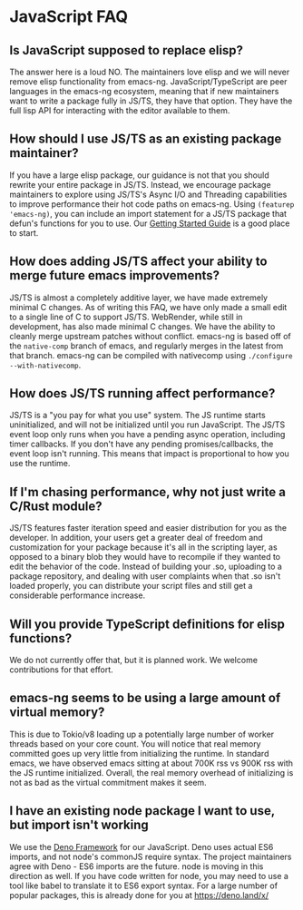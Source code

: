 # JavaScript FAQ

## Is JavaScript supposed to replace elisp?

The answer here is a loud NO. The maintainers love elisp and we will never remove elisp functionality from emacs-ng. JavaScript/TypeScript are peer languages in the emacs-ng ecosystem, meaning that if new maintainers want to write a package fully in JS/TS, they have that option. They have the full lisp API for interacting with the editor available to them.

## How should I use JS/TS as an existing package maintainer?

If you have a large elisp package, our guidance is not that you should rewrite your entire package in JS/TS. Instead, we encourage package maintainers to explore using JS/TS's Async I/O and Threading capabilities to improve performance their hot code paths on emacs-ng. Using `(featurep 'emacs-ng)`, you can include an import statement for a JS/TS package that defun's functions for you to use. Our [Getting Started Guide](https://github.com/emacs-ng/emacs-ng/blob/master/getting-started.md) is a good place to start.

## How does adding JS/TS affect your ability to merge future emacs improvements?

JS/TS is almost a completely additive layer, we have made extremely minimal C changes. As of writing this FAQ, we have only made a small edit to a single line of C to support JS/TS. WebRender, while still in development, has also made minimal C changes. We have the ability to cleanly merge upstream patches without conflict. emacs-ng is based off of the `native-comp` branch of emacs, and regularly merges in the latest from that branch. emacs-ng can be compiled with nativecomp using `./configure --with-nativecomp`.

## How does JS/TS running affect performance?

JS/TS is a "you pay for what you use" system. The JS runtime starts uninitialized, and will not be initialized until you run JavaScript. The JS/TS event loop only runs when you have a pending async operation, including timer callbacks. If you don't have any pending promises/callbacks, the event loop isn't running. This means that impact is proportional to how you use the runtime.

## If I'm chasing performance, why not just write a C/Rust module?

JS/TS features faster iteration speed and easier distribution for you as the developer. In addition, your users get a greater deal of freedom and customization for your package because it's all in the scripting layer, as opposed to a binary blob they would have to recompile if they wanted to edit the behavior of the code. Instead of building your .so, uploading to a package repository, and dealing with user complaints when that .so isn't loaded properly, you can distribute your script files and still get a considerable performance increase.

## Will you provide TypeScript definitions for elisp functions?

We do not currently offer that, but it is planned work. We welcome contributions for that effort.

## emacs-ng seems to be using a large amount of virtual memory?

This is due to Tokio/v8 loading up a potentially large number of worker threads based on your core count. You will notice that real memory committed goes up very little from initializing the runtime. In standard emacs, we have observed emacs sitting at about 700K rss vs 900K rss with the JS runtime initialized. Overall, the real memory overhead of initializing is not as bad as the virtual commitment makes it seem.

## I have an existing node package I want to use, but import isn't working

We use the [Deno Framework](deno.land) for our JavaScript. Deno uses actual ES6 imports, and not node's commonJS require syntax. The project maintainers agree with Deno - ES6 imports are the future. node is moving in this direction as well. If you have code written for node, you may need to use a tool like babel to translate it to ES6 export syntax. For a large number of popular packages, this is already done for you at https://deno.land/x/
